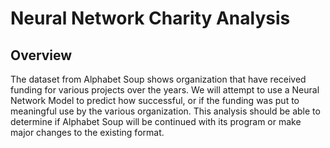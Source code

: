 # Neural Network Charity Analysis

## Overview 
The dataset from Alphabet Soup shows organization that have received funding for various projects over the years. We will attempt to use a Neural Network Model to predict how successful, or if the funding was put to meaningful use by the various organization. This analysis should be able to determine if Alphabet Soup will be continued with its program or make major changes to the existing format.
